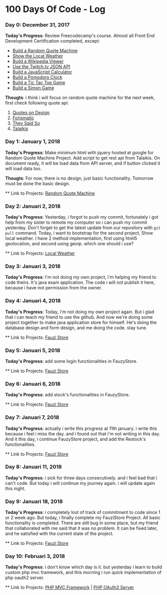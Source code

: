 # 100 Days Of Code - Log

### Day 0: December 31, 2017

**Today's Progress**: Review Freecodecamp's course. Almost all Front End Development Certification completed, except:
* [Build a Random Quote Machine](https://www.freecodecamp.org/challenges/build-a-random-quote-machine)
* [Show the Local Weather](https://www.freecodecamp.org/challenges/show-the-local-weather)
* [Build a Wikipedia Viewer](https://www.freecodecamp.org/challenges/build-a-wikipedia-viewer)
* [Use the Twitch.tv JSON API](https://www.freecodecamp.org/challenges/use-the-twitchtv-json-api)
* [Build a JavaScript Calculator](https://www.freecodecamp.org/challenges/build-a-javascript-calculator)
* [Build a Pomodoro Clock](https://www.freecodecamp.org/challenges/build-a-pomodoro-clock)
* [Build a Tic Tac Toe Game](https://www.freecodecamp.org/challenges/build-a-tic-tac-toe-game)
* [Build a Simon Game](https://www.freecodecamp.org/challenges/build-a-simon-game)

**Thougts**: i think i will focus on random quote machine for the next week, first check following quote api:
1. [Quotes on Design](https://quotesondesign.com/api-v4-0/)
2. [Forismatic](https://forismatic.com/en/api/)
3. [They Said So](https://theysaidso.com/api/)
4. [Talaikis](https://talaikis.com/api/quotes/random/)

### Day 1: January 1, 2018

**Today's Progress**: Make minimum html with jquery hosted at google for Random Quote Machine Project. Add script to get rest api from Talaikis. On document ready, it will be load data from API server, and if button clicked it will load data too. 

**Thougts**: For now, there is no design, just basic functionality. Tomorrow must be done the basic design.

** Link to Projects: [Random Quote Machine](https://github.com/adwiarifin/random-quote-machine)

### Day 2: Januari 2, 2018

**Today's Progress**: Yesterday, i forgot to push my commit, fortunately i got help from my sister to remote my computer so i can push my commit yesterday. Don't forget to get the latest update from our repository with `git pull` command. Today, i want to bootstrap for the second project, Show local weather. I have 2 method implementation, first using html5 geolocation, and second using geoip. which one should i use?

** Link to Projects: [Local Weather](https://github.com/adwiarifin/local-weather)

### Day 3: Januari 3, 2018

**Today's Progress**: I'm not doing my own project, i'm helping my friend to code theirs. It's java exam application. The code i will not publish it here, because i have not permission from the owner.

### Day 4: Januari 4, 2018

**Today's Progress**: Today, i'm not doing my own project again. But i glad that i can teach my friend to use the github. And now we're doing some project together to make java application store for himself. He's doing the database design and form design, and me doing the code. stay tune.

** Link to Projects: [Fauzi Store](https://github.com/adwiarifin/FauziStore)

### Day 5: Januari 5, 2018

**Today's Progress**: add some login functionalities in FauzyStore.

** Link to Projects: [Fauzi Store](https://github.com/adwiarifin/FauziStore)

### Day 6: Januari 6, 2018

**Today's Progress**: add stock's functionalities in FauzyStore.

** Link to Projects: [Fauzi Store](https://github.com/adwiarifin/FauziStore)

### Day 7: Januari 7, 2018

**Today's Progress**: actually i write this progress at 11th january. i write this because i feel i miss the day. and i found out that i'm not writing in this day. And it this day, i continue FauzyStore project, and add the Restock's functionalities.

** Link to Projects: [Fauzi Store](https://github.com/adwiarifin/FauziStore)

### Day 8: Januari 11, 2018
**Today's Progress**: i sick for three days consecutively. and i feel bad that i can't code. But today i will continue my journey again. i will update again this night.

### Day 9: Januari 18, 2018
**Today's Progress**: i completely lost of track of commitment to code since 1 or 2 week ago. But today, i finally complete my FauziStore Project. All basic functionality is completed. There are still bug in some place, but my friend that collaborated with me said that it was no problem. It can be fixed later, and he satisfied with the current state of the project.

** Link to Projects: [Fauzi Store](https://github.com/adwiarifin/FauziStore)

### Day 10: Februari 3, 2018
**Today's Progress**: i don't know which day is it. but yesterday i learn to build custom php mvc framework, and this morning i run quick implementation of php oauth2 server.

** Link to Projects: [PHP MVC Framework](https://github.com/adwiarifin/php-mvc) | [PHP OAuth2 Server](https://github.com/adwiarifin/php-oauth2-server)